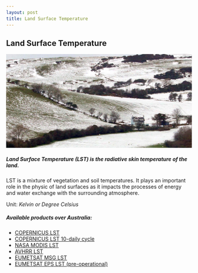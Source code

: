 ```yaml
---
layout: post
title: Land Surface Temperature
---
```


## Land Surface Temperature

![Land Surface Temperature](/assets/img/wales/big/land-surface-temperature.jpg)

##### Land Surface Temperature (LST) is the radiative skin temperature of the land.

LST is a mixture of vegetation and soil temperatures. It plays an important role in the physic of land surfaces as it impacts the processes of energy and water exchange with the surrounding atmosphere.

Unit: _Kelvin or Degree Celsius_

##### Available products over Australia:

*   [COPERNICUS LST](https://land.copernicus.eu/global/products/lst)
*   [COPERNICUS LST 10-daily cycle](https://land.copernicus.eu/global/products/lst)
*   [NASA MODIS LST](https://modis-land.gsfc.nasa.gov/temp.html)
*   [AVHRR LST](https://www.europeandataportal.eu/data/en/dataset/936b319d-5253-425d-bd29-4b6ebce067ff)
*   [EUMETSAT MSG LST](https://landsaf.ipma.pt/en/products/land-surface-temperature/dlst/)
*   [EUMETSAT EPS LST (pre-operational)](https://landsaf.ipma.pt/en/products/land-surface-temperature/edlst/)